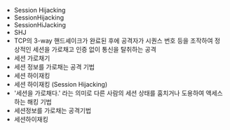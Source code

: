 ﻿- Session Hijacking
- SessionHijacking
- SessionHiJacking
- SHJ
- TCP의 3-way 핸드셰이크가 완료된 후에 공격자가 시퀀스 번호 등을 조작하여 정상적인 세션을 가로채고 인증 없이 통신을 탈취하는 공격
- 세션 가로채기
- 세션 정보를 가로채는 공격 기법
- 세션 하이재킹
- 세션 하이재킹 (Session Hijacking)
- '세션을 가로채다.' 라는 의미로 다른 사람의 세션 상태를 훔치거나 도용하여 액세스하는 해킹 기법
- 세션정보를 가로채는 공격기법
- 세션하이재킹
